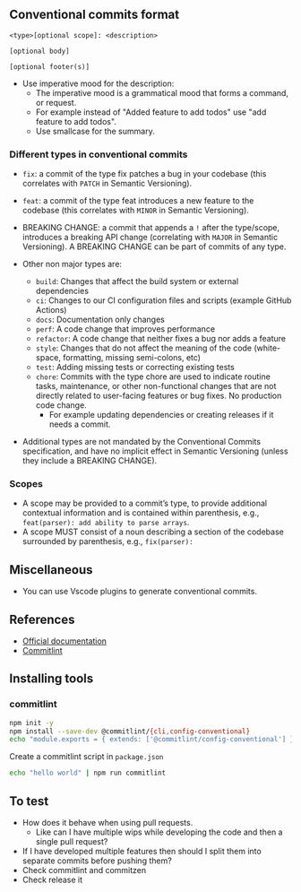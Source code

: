 ## Conventional commits format

```
<type>[optional scope]: <description>

[optional body]

[optional footer(s)]
```

- Use imperative mood for the description:
  - The imperative mood is a grammatical mood that forms a command, or request.
  - For example instead of "Added feature to add todos" use "add feature to add todos".
  - Use smallcase for the summary.

### Different types in conventional commits

- `fix`: a commit of the type fix patches a bug in your codebase (this correlates with `PATCH` in Semantic Versioning).
- `feat`: a commit of the type feat introduces a new feature to the codebase (this correlates with `MINOR` in Semantic Versioning).
- BREAKING CHANGE: a commit that appends a `!` after the type/scope, introduces a breaking API change (correlating with `MAJOR` in Semantic Versioning). A BREAKING CHANGE can be part of commits of any type.
- Other non major types are:

  - `build`: Changes that affect the build system or external dependencies
  - `ci`: Changes to our CI configuration files and scripts (example GitHub Actions)
  - `docs`: Documentation only changes
  - `perf`: A code change that improves performance
  - `refactor`: A code change that neither fixes a bug nor adds a feature
  - `style`: Changes that do not affect the meaning of the code (white-space, formatting, missing semi-colons, etc)
  - `test`: Adding missing tests or correcting existing tests
  - `chore`: Commits with the type chore are used to indicate routine tasks, maintenance, or other non-functional changes that are not directly related to user-facing features or bug fixes. No production code change.
    - For example updating dependencies or creating releases if it needs a commit.

- Additional types are not mandated by the Conventional Commits specification, and have no implicit effect in Semantic Versioning (unless they include a BREAKING CHANGE).

### Scopes

- A scope may be provided to a commit’s type, to provide additional contextual information and is contained within parenthesis, e.g., `feat(parser): add ability to parse arrays`.
- A scope MUST consist of a noun describing a section of the codebase surrounded by parenthesis, e.g., `fix(parser):`

## Miscellaneous

- You can use Vscode plugins to generate conventional commits.

## References

- [Official documentation](https://www.conventionalcommits.org/en/v1.0.0/#summary)
- [Commitlint](https://commitlint.js.org/#/guides-local-setup)

## Installing tools

### commitlint

```bash
npm init -y
npm install --save-dev @commitlint/{cli,config-conventional}
echo "module.exports = { extends: ['@commitlint/config-conventional'] };" > commitlint.config.js
```

Create a commitlint script in `package.json`

```bash
echo "hello world" | npm run commitlint
```

## To test

- How does it behave when using pull requests.
  - Like can I have multiple wips while developing the code and then a single pull request?
- If I have developed multiple features then should I split them into separate commits before pushing them?
- Check commitlint and commitzen
- Check release it
